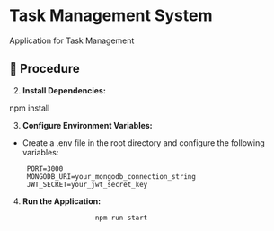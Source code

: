 # Task Management System

Application for Task Management

## 🎯 Procedure


2. __Install Dependencies:__
        
                
npm install

3. __Configure Environment Variables:__

* Create a .env file in the root directory and configure the following variables:

       PORT=3000
       MONGODB_URI=your_mongodb_connection_string
       JWT_SECRET=your_jwt_secret_key
4. __Run the Application:__
           
                         npm run start



